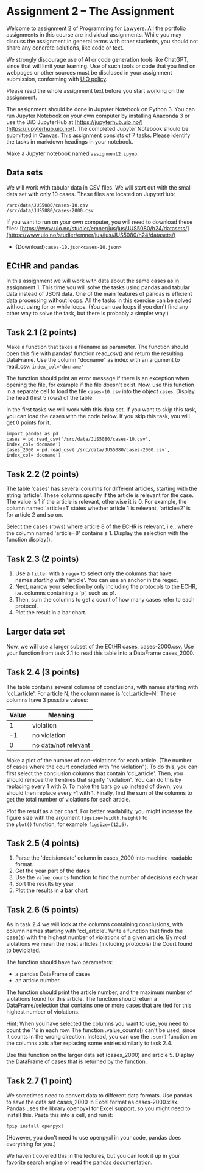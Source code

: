# Assignment 2 – The Assignment

Welcome to assignment 2 of Programming for Lawyers. All the portfolio assignments in this course are individual assignments. While you may discuss the assignment in general terms with other students, you should not share any concrete solutions, like code or text.

We strongly discourage use of AI or code generation tools like ChatGPT, since that will limit your learning. Use of such tools or code that you find on webpages or other sources must be disclosed in your assignment submission, conforming with [UiO policy](https://www.uio.no/english/studies/examinations/sources-citations/).

Please read the whole assignment text before you start working on the assignment.

The assignment should be done in Jupyter Notebook on Python 3. You can run Jupyter Notebook on your own computer by installing Anaconda 3 or use the UiO JupyterHub at [https://jupyterhub.uio.no/](https://jupyterhub.uio.no/). The completed Jupyter Notebook should be submitted in Canvas. This assignment consists of 7 tasks. Please identify the tasks in markdown headings in your notebook.

Make a Jupyter notebook named `assignment2.ipynb`.

## Data sets

We will work with tabular data in CSV files. We will start out with the small data set with only 10 cases. These files are located on JupyterHub:

```
/src/data/JUS5080/cases-10.csv
/src/data/JUS5080/cases-2000.csv

```

If you want to run on your own computer, you will need to download these files: [https://www.uio.no/studier/emner/jus/jus/JUS5080/h24/datasets/](https://www.uio.no/studier/emner/jus/jus/JUS5080/h24/datasets/)
- {Download}`cases-10.json<cases-10.json>`

## ECtHR and pandas

In this assignment we will work with data about the same cases as in assignment 1. This time you will solve the tasks using pandas and tabular data instead of JSON data. One of the main features of pandas is efficient data processing without loops. All the tasks in this exercise can be solved without using for or while loops. (You can use loops if you don't find any other way to solve the task, but there is probably a simpler way.)

## Task 2.1 (2 points)

Make a function that takes a filename as parameter. The function should open this file with pandas' function read_csv() and return the resulting DataFrame. Use the column "docname" as index with an argument to read_csv: `index_col='docname'`

The function should print an error message if there is an exception when opening the file, for example if the file doesn't exist. Now, use this function in a separate cell to load the file `cases-10.csv` into the object `cases`. Display the head (first 5 rows) of the table.

In the first tasks we will work with this data set. If you want to skip this task, you can load the cases with the code below. If you skip this task, you will get 0 points for it.

```
import pandas as pd
cases = pd.read_csv('/src/data/JUS5080/cases-10.csv', index_col='docname')
cases_2000 = pd.read_csv('/src/data/JUS5080/cases-2000.csv', index_col='docname')
```

## Task 2.2 (2 points)

The table 'cases' has several columns for different articles, starting with the string 'article'. These columns specify if the article is relevant for the case. The value is 1 if the article is relevant, otherwise it is 0. For example, the column named 'article=1' states whether article 1 is relevant, 'article=2' is for article 2 and so on.

Select the cases (rows) where article 8 of the ECHR is relevant, i.e., where the column named 'article=8' contains a 1. Display the selection with the function display().

## Task 2.3 (2 points)

1. Use a `filter` with a `regex` to select only the columns that have names _starting_ with 'article'. You can use an anchor in the regex.
2. Next, narrow your selection by only including the protocols to the ECHR, i.e. columns containing a 'p', such as p1.
3. Then, sum the columns to get a count of how many cases refer to each protocol.
4. Plot the result in a bar chart.

## Larger data set

Now, we will use a larger subset of the ECtHR cases, cases-2000.csv. Use your function from task 2.1 to read this table into a DataFrame cases_2000.

## Task 2.4 (3 points)

The table contains several columns of conclusions, with names starting with 'ccl_article'. For article N, the column name is 'ccl_article=N'. These columns have 3 possible values:

|Value|Meaning|
|---|---|
|1|violation|
|-1|no violation|
|0|no data/not relevant|

Make a plot of the number of non-violations for each article. (The number of cases where the court concluded with "no violation"). To do this, you can first select the conclusion columns that contain 'ccl_article'. Then, you should remove the 1 entries that signify "violation". You can do this by replacing every 1 with 0. To make the bars go up instead of down, you should then replace every -1 with 1. Finally, find the sum of the columns to get the total number of violations for each article.

Plot the result as a bar chart. For better readability, you might increase the figure size with the argument `figsize=(width,height)` to the `plot()` function, for example `figsize=(12,5)`.

## Task 2.5 (4 points)

1. Parse the 'decisiondate' column in cases_2000 into machine-readable format.
2. Get the year part of the dates
3. Use the `value_counts` function to find the number of decisions each year
4. Sort the results by year
5. Plot the results in a bar chart

## Task 2.6 (5 points)

As in task 2.4 we will look at the columns containing conclusions, with column names starting with 'ccl_article'. Write a function that finds the case(s) with the highest number of violations of a given article. By most violations we mean the most articles (including protocols) the Court found to beviolated.

The function should have two parameters:

- a pandas DataFrame of cases
- an article number

The function should print the article number, and the maximum number of violations found for this article. The function should return a DataFrame/selection that contains one or more cases that are tied for this highest number of violations.

Hint: When you have selected the columns you want to use, you need to count the 1's in each row. The function .value_counts() can't be used, since it counts in the wrong direction. Instead, you can use the `.sum()` function on the columns axis after replacing some entries similarly to task 2.4.

Use this function on the larger data set (cases_2000) and article 5. Display the DataFrame of cases that is returned by the function.

## Task 2.7 (1 point)

We sometimes need to convert data to different data formats. Use pandas to save the data set cases_2000 in Excel format as cases-2000.xlsx. Pandas uses the library openpyxl for Excel support, so you might need to install this. Paste this into a cell, and run it:

```
!pip install openpyxl

```

(However, you don't need to use openpyxl in your code, pandas does everything for you.)

We haven't covered this in the lectures, but you can look it up in your favorite search engine or read the [pandas documentation](https://pandas.pydata.org/docs/reference/io.html).